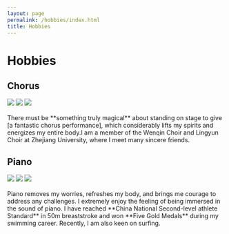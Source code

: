 ```yaml
---
layout: page
permalink: /hobbies/index.html
title: Hobbies
---
```


# Hobbies

## Chorus

<div class="third">
<img src="/images/prelection1.JPG">
<img src="/images/speech1.JPG">
<img src="/images/speech3.JPG">
</div>
<br>There must be **something truly magical** about standing on stage to give [a fantastic chorus performance], which considerably lifts my spirits and energizes my entire body.I am a member of the Wenqin Choir and Lingyun Choir at Zhejiang University, where I meet many sincere friends. 

[a fantastic speech]:https://youtu.be/Dzx84KpGNoE
[best universities in my hometown]:https://www.fzu.edu.cn/



## Piano

<div class="third">
<img src="/images/swimming2.JPG">
<img src="/images/swimming.JPG">
<img src="/images/surfing1.JPG">
</div>
<br>Piano removes my worries, refreshes my body, and brings me courage to address any challenges. I extremely enjoy the feeling of being immersed in the sound of piano.  I have reached **China National Second-level athlete Standard** in 50m breaststroke and won **Five Gold Medals** during my swimming career. Recently, I am also keen on surfing.

